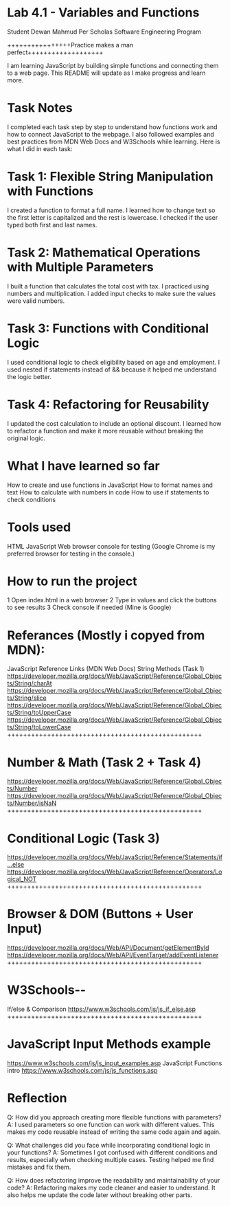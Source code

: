 # Lab 4.1 - Variables and Functions
Student Dewan Mahmud Per Scholas Software Engineering Program

++++++++++++++++Practice makes a man perfect+++++++++++++++++++

I am learning JavaScript by building simple functions and connecting them to a web page. 
This README will update as I make progress and learn more.

# Task Notes
I completed each task step by step to understand how functions work and how to connect JavaScript to the webpage. I also followed examples and best practices from MDN Web Docs and W3Schools while learning. Here is what I did in each task:

# Task 1: Flexible String Manipulation with Functions
I created a function to format a full name. I learned how to change text so the first letter is capitalized and the rest is lowercase. I checked if the user typed both first and last names.

# Task 2: Mathematical Operations with Multiple Parameters
I built a function that calculates the total cost with tax. I practiced using numbers and multiplication. I added input checks to make sure the values were valid numbers.

# Task 3: Functions with Conditional Logic
I used conditional logic to check eligibility based on age and employment. I used nested if statements instead of && because it helped me understand the logic better.

# Task 4: Refactoring for Reusability
I updated the cost calculation to include an optional discount. I learned how to refactor a function and make it more reusable without breaking the original logic.

# What I have learned so far
How to create and use functions in JavaScript
How to format names and text
How to calculate with numbers in code
How to use if statements to check conditions

# Tools used
HTML
JavaScript
Web browser console for testing (Google Chrome is my preferred browser for testing in the console.)

# How to run the project
1 Open index.html in a web browser
2 Type in values and click the buttons to see results
3 Check console if needed (Mine is Google)

# Referances (Mostly i copyed from MDN):
JavaScript Reference Links (MDN Web Docs)
String Methods (Task 1)
https://developer.mozilla.org/docs/Web/JavaScript/Reference/Global_Objects/String/charAt
https://developer.mozilla.org/docs/Web/JavaScript/Reference/Global_Objects/String/slice
https://developer.mozilla.org/docs/Web/JavaScript/Reference/Global_Objects/String/toUpperCase
https://developer.mozilla.org/docs/Web/JavaScript/Reference/Global_Objects/String/toLowerCase
+++++++++++++++++++++++++++++++++++++++++++++++++
# Number & Math (Task 2 + Task 4)
https://developer.mozilla.org/docs/Web/JavaScript/Reference/Global_Objects/Number
https://developer.mozilla.org/docs/Web/JavaScript/Reference/Global_Objects/Number/isNaN
+++++++++++++++++++++++++++++++++++++++++++++++++
# Conditional Logic (Task 3)
https://developer.mozilla.org/docs/Web/JavaScript/Reference/Statements/if...else
https://developer.mozilla.org/docs/Web/JavaScript/Reference/Operators/Logical_NOT
+++++++++++++++++++++++++++++++++++++++++++++++++
# Browser & DOM (Buttons + User Input)
https://developer.mozilla.org/docs/Web/API/Document/getElementById
https://developer.mozilla.org/docs/Web/API/EventTarget/addEventListener
+++++++++++++++++++++++++++++++++++++++++++++++++
# W3Schools--
If/else & Comparison
https://www.w3schools.com/js/js_if_else.asp
+++++++++++++++++++++++++++++++++++++++++++++++++
# JavaScript Input Methods example
https://www.w3schools.com/js/js_input_examples.asp
JavaScript Functions intro
https://www.w3schools.com/js/js_functions.asp

# Reflection
Q: How did you approach creating more flexible functions with parameters?
A: I used parameters so one function can work with different values. This makes my code reusable instead of writing the same code again and again.

Q: What challenges did you face while incorporating conditional logic in your functions?
A: Sometimes I got confused with different conditions and results, especially when checking multiple cases. Testing helped me find mistakes and fix them.

Q: How does refactoring improve the readability and maintainability of your code?
A: Refactoring makes my code cleaner and easier to understand. It also helps me update the code later without breaking other parts.
